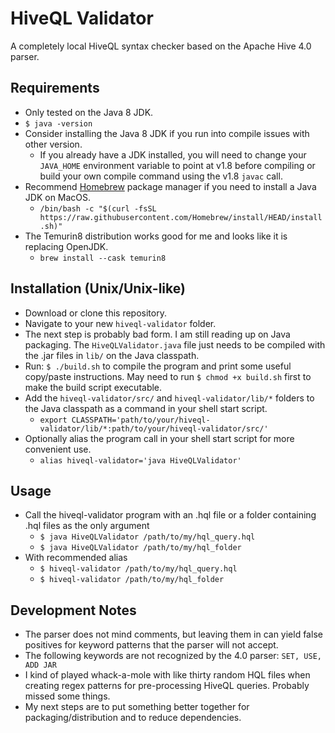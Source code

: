 # HiveQL Validator
A completely local HiveQL syntax checker based on the Apache Hive 4.0 parser.

## Requirements
- Only tested on the Java 8 JDK.
- ```$ java -version```
- Consider installing the Java 8 JDK if you run into compile issues with other version.
  - If you already have a JDK installed, you will need to change your ```JAVA_HOME``` environment variable to point at v1.8 before compiling or build your own compile command using the v1.8 ```javac``` call.
- Recommend [Homebrew](https://brew.sh/) package manager if you need to install a Java JDK on MacOS.
  - ```/bin/bash -c "$(curl -fsSL https://raw.githubusercontent.com/Homebrew/install/HEAD/install.sh)"```
- The Temurin8 distribution works good for me and looks like it is replacing OpenJDK.
  - ```brew install --cask temurin8```

## Installation (Unix/Unix-like)
- Download or clone this repository.
- Navigate to your new ```hiveql-validator``` folder.
- The next step is probably bad form. I am still reading up on Java packaging. The ```HiveQLValidator.java``` file just needs to be compiled with the .jar files in ```lib/``` on the Java classpath.
- Run: ```$ ./build.sh``` to compile the program and print some useful copy/paste instructions. May need to run ```$ chmod +x build.sh``` first to make the build script executable.
- Add the ```hiveql-validator/src/``` and ```hiveql-validator/lib/*``` folders to the Java classpath as a command in your shell start script.
  - ```export CLASSPATH='path/to/your/hiveql-validator/lib/*:path/to/your/hiveql-validator/src/'```
- Optionally alias the program call in your shell start script for more convenient use.
  - ```alias hiveql-validator='java HiveQLValidator'```

## Usage
- Call the hiveql-validator program with an .hql file or a folder containing .hql files as the only argument
  - ```$ java HiveQLValidator /path/to/my/hql_query.hql```
  - ```$ java HiveQLValidator /path/to/my/hql_folder```
- With recommended alias
  - ```$ hiveql-validator /path/to/my/hql_query.hql```
  - ```$ hiveql-validator /path/to/my/hql_folder```

## Development Notes
- The parser does not mind comments, but leaving them in can yield false positives for keyword patterns that the parser will not accept.
- The following keywords are not recognized by the 4.0 parser: ```SET, USE, ADD JAR```
- I kind of played whack-a-mole with like thirty random HQL files when creating regex patterns for pre-processing HiveQL queries. Probably missed some things.
- My next steps are to put something better together for packaging/distribution and to reduce dependencies.
